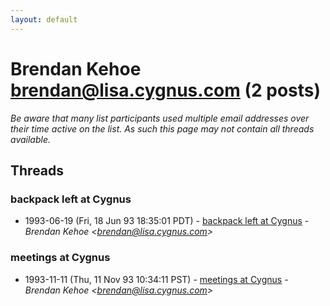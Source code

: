 ```yaml
---
layout: default
---
```


# Brendan Kehoe <brendan@lisa.cygnus.com> (2 posts)

_Be aware that many list participants used multiple email addresses over their time active on the list. As such this page may not contain all threads available._

## Threads

### backpack left at Cygnus
+ 1993-06-19 (Fri, 18 Jun 93 18:35:01 PDT) - [backpack left at Cygnus](/archive/1993/06/849ebd055ee17abe042ae1587f790494a2ecdacd06c74f7aa356349dc6ec29f0) - _Brendan Kehoe \<brendan@lisa.cygnus.com\>_

### meetings at Cygnus
+ 1993-11-11 (Thu, 11 Nov 93 10:34:11 PST) - [meetings at Cygnus](/archive/1993/11/a4f24464df0f6dc95e9008b975dbc3fa0bd4b952a6097ce91e57dc112a4dfcb9) - _Brendan Kehoe \<brendan@lisa.cygnus.com\>_

